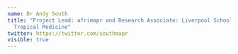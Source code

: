 ```yaml
---
name: Dr Andy South
title: "Project Lead: afrimapr and Research Associate: Liverpool School of
  Tropical Medicine"
twitter: https://twitter.com/southmapr
visible: true
---
```

